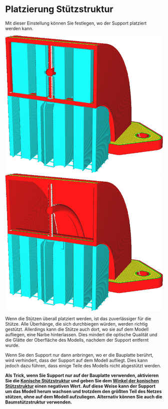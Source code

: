 Platzierung Stützstruktur
====
Mit dieser Einstellung können Sie festlegen, wo der Support platziert werden kann.

<!--screenshot {
"image_path": "support_type_everywhere.png",
"models": [{"script": "duct.scad"}],
"camera_position": [56, 127, 60],
"settings": {
    "support_enable": true,
    "support_type": "everywhere"
},
"colours": 32
}-->
<!--screenshot {
"image_path": "support_type_touching_buildplate.png",
"models": [{"script": "duct.scad"}],
"camera_position": [56, 127, 60],
"settings": {
    "support_enable": true,
    "support_type": "buildplate"
},
"colours": 32
}-->
![Support wird für alle überhängenden Flächen erzeugt](../../../articles/images/support_type_everywhere.png)
![Support wird nur dort erzeugt, wo er auf der Bauplatte aufliegen kann](../../../articles/images/support_type_touching_buildplate.png)

Wenn die Stützen überall platziert werden, ist das zuverlässiger für die Stütze. Alle Überhänge, die sich durchbiegen würden, werden richtig gestützt. Allerdings kann die Stütze auch dort, wo sie auf dem Modell aufliegen, eine Narbe hinterlassen. Dies mindert die optische Qualität und die Glätte der Oberfläche des Modells, nachdem der Support entfernt wurde.

Wenn Sie den Support nur dann anbringen, wo er die Bauplatte berührt, wird verhindert, dass der Support auf dem Modell aufliegt. Dies kann jedoch dazu führen, dass einige Teile des Modells nicht abgestützt werden.

**Als Trick, wenn Sie Support nur auf der Bauplatte verwenden, aktivieren Sie die [Konische Stützstruktur](../experimental/support_conical_enabled.md) und geben Sie dem [Winkel der konischen Stützstruktur](../experimental/support_conical_angle.md) einen negativen Wert. Auf diese Weise kann der Support um das Modell herum wachsen und trotzdem den größten Teil des Netzes stützen, ohne auf dem Modell aufzuliegen. Alternativ können Sie auch die Baumstützstruktur verwenden.**